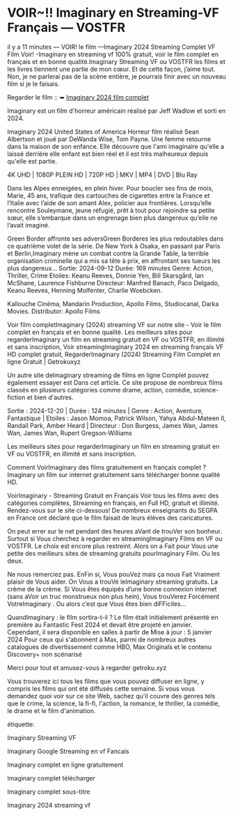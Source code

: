 # VOIR~!! Imaginary en Streaming-VF Français — VOSTFR

il y a 11 minutes — VOIR! le film —Imaginary 2024 Streaming Complet VF Film Voir! -Imaginary en streaming vf 100% gratuit, voir le film complet en français et en bonne qualité.Imaginary Streaming VF ou VOSTFR les films et les livres tiennent une partie de mon cœur. Et de cette façon, j’aime tout. Non, je ne parlerai pas de la scène entière, je pourrais finir avec un nouveau film si je le faisais.

Regarder le film :: ➥ [Imaginary 2024 film complet](https://getroku.xyz/fr/1125311/imaginary.html)

Imaginary est un film d'horreur américain réalisé par Jeff Wadlow et sorti en 2024.

Imaginary 2024 United States of America Horreur film réalisé Sean Albertson et joué par DeWanda Wise, Tom Payne. Une femme retourne dans la maison de son enfance. Elle découvre que l'ami imaginaire qu'elle a laissé derrière elle enfant est bien réel et il est très malheureux depuis qu'elle est partie.

4K UHD | 1080P PLEIN HD | 720P HD | MKV | MP4 | DVD | Blu Ray

Dans les Alpes enneigées, en plein hiver. Pour boucler ses fins de mois, Marie, 45 ans, trafique des cartouches de cigarettes entre la France et l’Italie avec l’aide de son amant Alex, policier aux frontières. Lorsqu’elle rencontre Souleymane, jeune réfugié, prêt à tout pour rejoindre sa petite sœur, elle s’embarque dans un engrenage bien plus dangereux qu’elle ne l’avait imaginé.

Green Border affronte ses adversGreen Borderes les plus redoutables dans ce quatrième volet de la série. De New York à Osaka, en passant par Paris et Berlin,Imaginary mène un combat contre la Grande Table, la terrible organisation criminelle qui a mis sa tête à prix, en affrontant ses tueurs les plus dangereux... Sortie: 2024-09-12 Durée: 169 minutes Genre: Action, Thriller, Crime Etoiles: Keanu Reeves, Donnie Yen, Bill Skarsgård, Ian McShane, Laurence Fishburne Directeur: Manfred Banach, Paco Delgado, Keanu Reeves, Henning Molfenter, Charlie Woebcken.

Kallouche Cinéma, Mandarin Production, Apollo Films, Studiocanal, Darka Movies. Distributor: Apollo Films

Voir film completImaginary (2024) streaming VF sur notre site - Voir le film complet en français et en bonne qualité. Les meilleurs sites pour regarderImaginary un film en streaming gratuit en VF ou VOSTFR, en illimité et sans inscription, Voir streamingImaginary 2024 en streaming français VF HD complet gratuit, RegarderImaginary (2024) Streaming Film Complet en ligne Gratuit | Getrokuxyz

Un autre site deImaginary streaming de films en ligne Complet pouvez également essayer est Dans cet article. Ce site propose de nombreux films classés en plusieurs catégories comme drame, action, comédie, science-fiction et bien d'autres.

Sortie : 2024-12-20 | Durée : 124 minutes | Genre : Action, Aventure, Fantastique | Etoiles : Jason Momoa, Patrick Wilson, Yahya Abdul-Mateen II, Randall Park, Amber Heard | Directeur : Don Burgess, James Wan, James Wan, James Wan, Rupert Gregson-Williams

Les meilleurs sites pour regarderImaginary un film en streaming gratuit en VF ou VOSTFR, en illimité et sans inscription.

Comment VoirImaginary des films gratuitement en français complet ?Imaginary un film sur internet gratuitement sans télécharger bonne qualité HD.

VoirImaginary - Streaming Gratuit en Français Voir tous les films avec des catégories complètes, Streaming en français, en Full HD, gratuit et illimité. Rendez-vous sur le site ci-dessous! De nombreux enseignants du SEGPA en France ont déclaré que le film faisait de leurs élèves des caricatures.

On peut errer sur le net pendant des heures aVant de trouVer son bonheur. Surtout si Vous cherchez à regarder en streamingImaginary Films en VF ou VOSTFR. Le choix est encore plus restreint. Alors on a Fait pour Vous une petite des meilleurs sites de streaming gratuits pourImaginary Film. Ou les deux.

Ne nous remerciez pas. EnFin si, Vous pouVez mais ça nous Fait Vraiment plaisir de Vous aider. On Vous a trouVé leImaginary streaming gratuits. La crème de la crème. Si Vous êtes équipés d’une bonne connexion internet (sans aVoir un truc monstrueux non plus hein), Vous trouVerez Forcément VotreImaginary . Ou alors c’est que Vous êtes bien diFFiciles…

QuandImaginary : le film sortira-t-il ? Le film était initialement présenté en première au Fantastic Fest 2024 et devait être projeté en janvier. Cependant, il sera disponible en salles à partir de Mise à jour : 5 janvier 2024 Pour ceux qui s'abonnent à Max, parmi de nombreux autres catalogues de divertissement comme HBO, Max Originals et le contenu Discovery+ non scénarisé

Merci pour tout et amusez-vous à regarder getroku.xyz

Vous trouverez ici tous les films que vous pouvez diffuser en ligne, y compris les films qui ont été diffusés cette semaine. Si vous vous demandez quoi voir sur ce site Web, sachez qu'il couvre des genres tels que le crime, la science, la fi-fi, l'action, la romance, le thriller, la comédie, le drame et le film d'animation.

étiquette:

Imaginary Streaming VF

Imaginary Google Streaming en vf Fancais

Imaginary complet en ligne gratuitement

Imaginary complet télécharger

Imaginary complet sous-titre

Imaginary 2024 streaming vf
